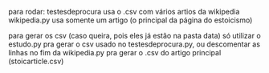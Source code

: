 para rodar: testesdeprocura usa o .csv com vários artios da wikipedia
wikipedia.py usa somente um artigo (o principal da página do estoicismo)

para gerar os csv (caso queira, pois eles já estão na pasta data) só utilizar o estudo.py pra gerar o csv usado no testesdeprocura.py, ou descomentar as linhas no fim da wikipedia.py pra gerar o .csv do artigo principal (stoicarticle.csv)

